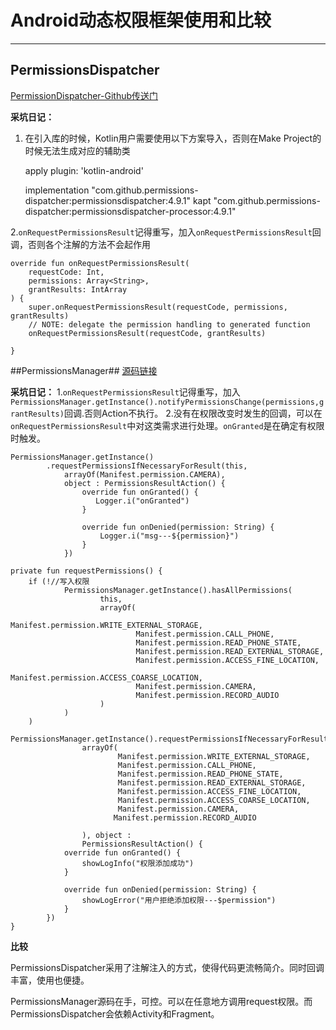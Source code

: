 # Android动态权限框架使用和比较 #

----------

## PermissionsDispatcher  ##
[PermissionDispatcher-Github传送门](http://https://github.com/permissions-dispatcher/PermissionsDispatcher)

**采坑日记：**
1. 在引入库的时候，Kotlin用户需要使用以下方案导入，否则在Make Project的时候无法生成对应的辅助类

	apply plugin: 'kotlin-android'

	implementation "com.github.permissions-dispatcher:permissionsdispatcher:4.9.1"
	kapt  "com.github.permissions-dispatcher:permissionsdispatcher-processor:4.9.1"


2.`onRequestPermissionsResult`记得重写，加入`onRequestPermissionsResult`回调，否则各个注解的方法不会起作用


	override fun onRequestPermissionsResult(
        requestCode: Int,
        permissions: Array<String>,
        grantResults: IntArray
    ) {
        super.onRequestPermissionsResult(requestCode, permissions, grantResults)
        // NOTE: delegate the permission handling to generated function
        onRequestPermissionsResult(requestCode, grantResults)
       
    }

##PermissionsManager##
[源码链接](https://github.com/wusiyuan618/wusyLib2.0/tree/master/wusylibrary/src/main/java/com/wusy/wusylibrary/util/permissions)

**采坑日记：**
1.`onRequestPermissionsResult`记得重写，加入` PermissionsManager.getInstance().notifyPermissionsChange(permissions,grantResults)`回调.否则Action不执行。
2.没有在权限改变时发生的回调，可以在`onRequestPermissionsResult`中对这类需求进行处理。`onGranted`是在确定有权限时触发。

	PermissionsManager.getInstance()
            .requestPermissionsIfNecessaryForResult(this,
                arrayOf(Manifest.permission.CAMERA),
                object : PermissionsResultAction() {
                    override fun onGranted() {
                       Logger.i("onGranted")
                    }

                    override fun onDenied(permission: String) {
                        Logger.i("msg---${permission}")
                    }
                })

	private fun requestPermissions() {
        if (!//写入权限
                PermissionsManager.getInstance().hasAllPermissions(
                        this,
                        arrayOf(
                                Manifest.permission.WRITE_EXTERNAL_STORAGE,
                                Manifest.permission.CALL_PHONE,
                                Manifest.permission.READ_PHONE_STATE,
                                Manifest.permission.READ_EXTERNAL_STORAGE,
                                Manifest.permission.ACCESS_FINE_LOCATION,
                                Manifest.permission.ACCESS_COARSE_LOCATION,
                                Manifest.permission.CAMERA,
                                Manifest.permission.RECORD_AUDIO
                        )
                )
        )
            PermissionsManager.getInstance().requestPermissionsIfNecessaryForResult(this,
                    arrayOf(
                            Manifest.permission.WRITE_EXTERNAL_STORAGE,
                            Manifest.permission.CALL_PHONE,
                            Manifest.permission.READ_PHONE_STATE,
                            Manifest.permission.READ_EXTERNAL_STORAGE,
                            Manifest.permission.ACCESS_FINE_LOCATION,
                            Manifest.permission.ACCESS_COARSE_LOCATION,
                            Manifest.permission.CAMERA,
                           Manifest.permission.RECORD_AUDIO

                    ), object :
                    PermissionsResultAction() {
                override fun onGranted() {
                    showLogInfo("权限添加成功")
                }

                override fun onDenied(permission: String) {
                    showLogError("用户拒绝添加权限---$permission")
                }
            })
    }

**比较**

PermissionsDispatcher采用了注解注入的方式，使得代码更流畅简介。同时回调丰富，使用也便捷。

PermissionsManager源码在手，可控。可以在任意地方调用request权限。而PermissionsDispatcher会依赖Activity和Fragment。